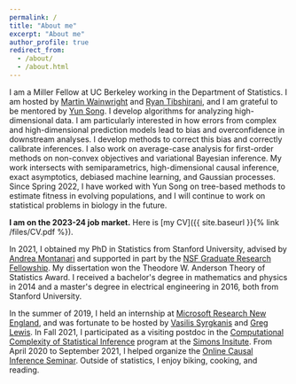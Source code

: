 ```yaml
---
permalink: /
title: "About me"
excerpt: "About me"
author_profile: true
redirect_from:
  - /about/
  - /about.html
---
```


I am a Miller Fellow at UC Berkeley working in the Department of Statistics. I am hosted by [Martin Wainwright](https://computing.mit.edu/martin-wainwright/) and [Ryan Tibshirani](https://www.stat.berkeley.edu/~ryantibs/), and I am grateful to be mentored by [Yun Song](http://people.eecs.berkeley.edu/~yss/). I develop algorithms for analyzing high-dimensional data. I am particularly interested in how errors from complex and high-dimensional prediction models lead to bias and overconfidence in downstream analyses. I develop methods to correct this bias and correctly calibrate inferences. I also work on average-case analysis for first-order methods on non-convex objectives and variational Bayesian inference. My work intersects with semiparametrics, high-dimensional causal inference, exact asymptotics, debiased machine learning, and Gaussian processes. Since Spring 2022, I have worked with Yun Song on tree-based methods to estimate fitness in evolving populations, and I will continue to work on statistical problems in biology in the future.

**I am on the 2023-24 job market.** Here is [my CV]({{ site.baseurl }}{% link /files/CV.pdf %}).

In 2021, I obtained my PhD in Statistics from Stanford University, advised by [Andrea Montanari](http://web.stanford.edu/~montanar/) and supported in part by the [NSF Graduate Research Fellowship](https://www.nsfgrfp.org/). My dissertation won the Theodore W. Anderson Theory of Statistics Award. I received a bachelor's degree in mathematics and physics in 2014 and a master's degree in electrical engineering in 2016, both from Stanford University.

In the summer of 2019, I held an internship at [Microsoft Research New England](https://www.microsoft.com/en-us/research/lab/microsoft-research-new-england/), and was fortunate to be hosted by [Vasilis Syrgkanis](https://vsyrgkanis.com/) and [Greg Lewis](https://www.gregmlewis.com/). In Fall 2021, I participated as a visiting postdoc in the [Computational Complexity of Statistical Inference](https://simons.berkeley.edu/programs/computational-complexity-statistical-inference) program at the [Simons Insitute](https://simons.berkeley.edu/homepage). From April 2020 to September 2021, I helped organize the [Online Causal Inference Seminar](https://sites.google.com/view/ocis/). Outside of statistics, I enjoy biking, cooking, and reading.